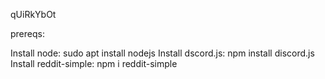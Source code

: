 qUiRkYbOt

prereqs:

Install node: sudo apt install nodejs
Install dscord.js: npm install discord.js
Install reddit-simple: npm i reddit-simple

